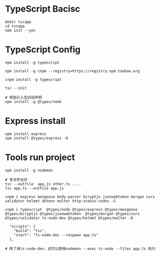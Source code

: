 # TypeScript Bacisc

```
mkdir tscapp
cd tscapp
npm init --yes
```

# TypeScript Config

```
npm install -g typescript

npm install -g cnpm --registry=https://registry.npm.taobao.org

cnpm install -g typescript

tsc --init

# 帮助引入包识别声明
npm install -g @types/node

```

# Express install

```
npm install express
npm install @types/express -D

```

# Tools run project

```
npm install -g nodemon
```

```
# 多文件合并
tsc --outfile  app.js other.ts ....
tsc app.ts --outFile app.js
```

```
cnpm i express mongoose body-parser bcryptjs jsonwebtoken morgan cors validator helmet dotenv multer http-status-codes -S

cnpm i typescript  @types/node @types/express @types/mongoose @types/bcryptjs @types/jsonwebtoken  @types/morgan @types/cors @types/validator ts-node-dev @types/helmet @types/multer -D
```

```
  "scripts": {
    "build": "tsc",
    "start": "ts-node-dev --respawn app.ts"
  },

# 除了用ts-node-dev，还可以使用nodemon --exec ts-node --files app.ts 执行

```
